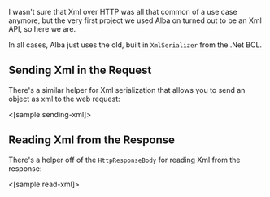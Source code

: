 <!--title:Sending and Checking Xml-->

I wasn't sure that Xml over HTTP was all that common of a use case anymore, but the very first project we
used Alba on turned out to be an Xml API, so here we are.

In all cases, Alba just uses the old, built in `XmlSerializer` from the .Net BCL.

## Sending Xml in the Request

There's a similar helper for Xml serialization that allows you to send an object
as xml to the web request:

<[sample:sending-xml]>


## Reading Xml from the Response

There's a helper off of the `HttpResponseBody` for reading Xml from the response:

<[sample:read-xml]>